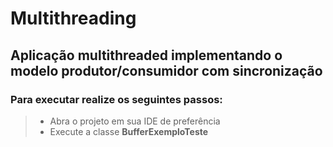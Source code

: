 # Multithreading

## Aplicação multithreaded implementando o modelo produtor/consumidor com sincronização

### Para executar realize os seguintes passos:

> - Abra o projeto em sua IDE de preferência
> - Execute a classe **BufferExemploTeste**